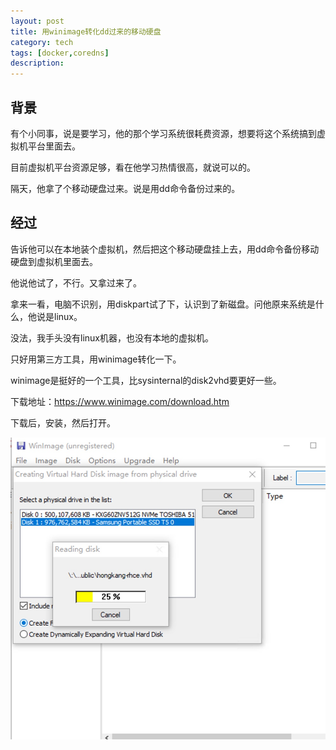 ```yaml
---
layout: post
title: 用winimage转化dd过来的移动硬盘
category: tech
tags: [docker,coredns]
description: 
---
```


## 背景

有个小同事，说是要学习，他的那个学习系统很耗费资源，想要将这个系统搞到虚拟机平台里面去。

目前虚拟机平台资源足够，看在他学习热情很高，就说可以的。

隔天，他拿了个移动硬盘过来。说是用dd命令备份过来的。

## 经过

告诉他可以在本地装个虚拟机，然后把这个移动硬盘挂上去，用dd命令备份移动硬盘到虚拟机里面去。

他说他试了，不行。又拿过来了。

拿来一看，电脑不识别，用diskpart试了下，认识到了新磁盘。问他原来系统是什么，他说是linux。

没法，我手头没有linux机器，也没有本地的虚拟机。

只好用第三方工具，用winimage转化一下。

winimage是挺好的一个工具，比sysinternal的disk2vhd要更好一些。

下载地址：https://www.winimage.com/download.htm

下载后，安装，然后打开。

![winimage](/images/tupian/winimage.jpg)